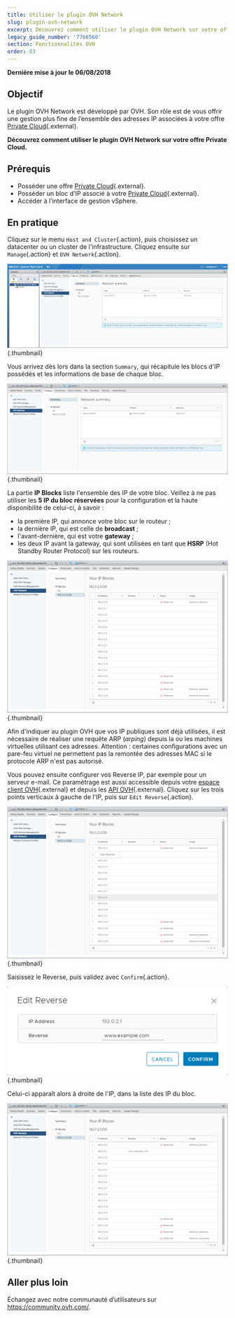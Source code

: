 ```yaml
---
title: Utiliser le plugin OVH Network
slug: plugin-ovh-network
excerpt: Découvrez comment utiliser le plugin OVH Network sur votre offre Private Cloud
legacy_guide_number: '7766560'
section: Fonctionnalités OVH
order: 03
---
```


**Dernière mise à jour le 06/08/2018**

## Objectif

Le plugin OVH Network est développé par OVH. Son rôle est de vous offrir une gestion plus fine de l’ensemble des adresses IP associées à votre offre [Private Cloud](https://www.ovh.com/fr/private-cloud/){.external}.

**Découvrez comment utiliser le plugin OVH Network sur votre offre Private Cloud.**

## Prérequis

* Posséder une offre [Private Cloud](https://www.ovh.com/fr/private-cloud/){.external}.
* Posséder un bloc d'IP associé à votre [Private Cloud](https://www.ovh.com/fr/private-cloud/){.external}.
* Accéder à l’interface de gestion vSphere.

## En pratique

Cliquez sur le menu `Host and Cluster`{.action}, puis choisissez un datacenter ou un cluster de l'infrastructure. Cliquez ensuite sur `Manage`{.action} et `OVH Network`{.action}.

![Plugin OVH Network](images/network_01.png){.thumbnail}

Vous arrivez dès lors dans la section `Summary`, qui récapitule les blocs d'IP possédés et les informations de base de chaque bloc.

![Informations sur les IP et les blocs](images/network_02.png){.thumbnail}

La partie **IP Blocks** liste l'ensemble des IP de votre bloc. Veillez à ne pas utiliser les **5 IP du bloc réservées** pour la configuration et la haute disponibilité de celui-ci, à savoir :

- la première IP, qui annonce votre bloc sur le routeur ;
- la dernière IP, qui est celle de **broadcast** ;
- l'avant-dernière, qui est votre **gateway** ;
- les deux IP avant la gateway, qui sont utilisées en tant que **HSRP** (Hot Standby Router Protocol) sur les routeurs.

![Blocs d'IP](images/network_03.png){.thumbnail}

Afin d'indiquer au plugin OVH que vos IP publiques sont déjà utilisées, il est nécessaire de réaliser une requête ARP (_arping_) depuis la ou les machines virtuelles utilisant ces adresses. Attention : certaines configurations avec un pare-feu virtuel ne permettent pas la remontée des adresses MAC si le protocole ARP n'est pas autorisé.

Vous pouvez ensuite configurer vos Reverse IP, par exemple pour un serveur e-mail. Ce paramétrage est aussi accessible depuis votre [espace client OVH](https://www.ovh.com/auth/?action=gotomanager){.external} et depuis les [API OVH](https://api.ovh.com/){.external}. Cliquez sur les trois points verticaux à gauche de l'IP, puis sur `Edit Reverse`{.action}.

![Bouton Edition Reverse](images/network_04.png){.thumbnail}

Saisissez le Reverse, puis validez avec `Confirm`{.action}.

![Édition du reverse](images/network_05.png){.thumbnail}

Celui-ci apparaît alors à droite de l'IP, dans la liste des IP du bloc.

![Édition des IP](images/network_06.png){.thumbnail}

## Aller plus loin

Échangez avec notre communauté d’utilisateurs sur <https://community.ovh.com/>.
